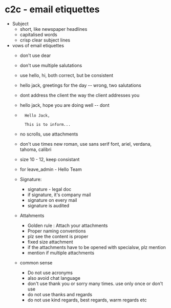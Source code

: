 # c2c - email etiquettes

- Subject 
    - short, like newspaper headlines
    - capitalised words
    - crisp clear subject lines
- vows of email etiquettes
    - don't use dear
    - don't use multiple salutations
    - use hello, hi, both correct, but be consistent
    - hello jack, greetings for the day -- wrong, two salutations
    - dont address the client the way the client addresses you
    - hello jack, hope you are doing well -- dont
    - 
            Hello Jack,

            This is to inform...
    - no scrolls, use attachments
    - don't use times new roman, use sans serif font, ariel, verdana, tahoma, calibri
    - size 10 - 12, keep consistant
    - for leave_admin - Hello Team


    - Signature:
        - signature - legal doc
        - if signature, it's company mail
        - signature on every mail
        - signature is audited
    - Attahments
        - Golden rule : Attach your attachments
        - Proper naming conventions
        - plz see the content is proper
        - fixed size attachment
        - if the attachments have to be opened with specialsw, plz mention
        - mention if multiple attachments
    - common sense
        - Do not use acronyms
        - also avoid chat language
        - don't use thank you or sorry many times. use only once or don't use
        - do not use thanks and regards
        - do not use kind regards, best regards, warm regards etc